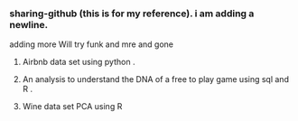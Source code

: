 ### sharing-github (this is for my reference). i am adding a newline.

adding more
Will try funk and mre and gone
1. Airbnb data set using python .

2. An analysis to understand the DNA of a free to play game using sql and R .

3. Wine data set PCA using R
